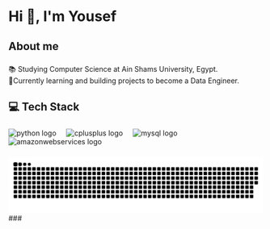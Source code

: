 <h1 align="left">Hi 👋, I'm Yousef</h1>

###

<h2 align="left">About me</h2>

###

<p align="left">📚 Studying Computer Science at Ain Shams University, Egypt. <br>🎯Currently learning and building projects to become a Data Engineer.</p>

###

<h2 align="left">💻 Tech Stack</h2>

###

<div align="left">
  <img src="https://cdn.jsdelivr.net/gh/devicons/devicon/icons/python/python-original.svg" height="40" alt="python logo"  />
  <img width="12" />
  <img src="https://cdn.jsdelivr.net/gh/devicons/devicon/icons/cplusplus/cplusplus-original.svg" height="40" alt="cplusplus logo"  />
  <img width="12" />
  <img src="https://cdn.jsdelivr.net/gh/devicons/devicon/icons/mysql/mysql-original.svg" height="40" alt="mysql logo"  />
  <img width="12" />
  <img src="https://cdn.jsdelivr.net/gh/devicons/devicon/icons/amazonwebservices/amazonwebservices-line-wordmark.svg" height="40" alt="amazonwebservices logo"  />
</div>

###

###

###
<picture>
  <source media="(prefers-color-scheme: dark)" srcset="https://raw.githubusercontent.com/yousefkys/yousefkys/output/github-snake-dark.svg" />
  <source media="(prefers-color-scheme: light)" srcset="https://raw.githubusercontent.com/yousefkys/yousefkys/output/github-snake.svg" />
  <img alt="github-snake" src="https://raw.githubusercontent.com/yousefkys/yousefkys/output/github-snake.svg" />
</picture>
###
